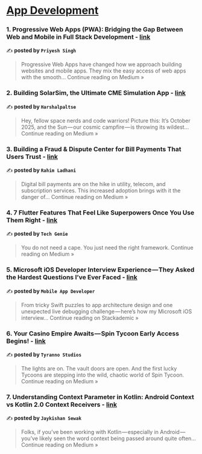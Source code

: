 
<h1><a href=https://medium.com/tag/mobile-app-development/recommended target="_blank" rel="noopener noreferrer">App Development</a></h1>
<h3>1. Progressive Web Apps (PWA): Bridging the Gap Between Web and Mobile in Full Stack Development - <a href="https://medium.com/@priyeshsingh571/progressive-web-apps-pwa-bridging-the-gap-between-web-and-mobile-in-full-stack-development-c3c2ff7dd733?source=rss------mobile_app_development-5" target="_blank" rel="noopener noreferrer">link</a></h3>

✍️ **posted by `Priyesh Singh`**

<blockquote>Progressive Web Apps have changed how we approach building websites and mobile apps. They mix the easy access of web apps with the smooth…
Continue reading on Medium »</blockquote>

<h3>2. Building SolarSim, the Ultimate CME Simulation App - <a href="https://medium.com/@harshalpaltse/building-solarsim-the-ultimate-cme-simulation-app-2ca95f7c8768?source=rss------mobile_app_development-5" target="_blank" rel="noopener noreferrer">link</a></h3>

✍️ **posted by `Harshalpaltse`**

<blockquote>Hey, fellow space nerds and code warriors! Picture this: It’s October 2025, and the Sun — our cosmic campfire — is throwing its wildest…
Continue reading on Medium »</blockquote>

<h3>3. Building a Fraud & Dispute Center for Bill Payments That Users Trust - <a href="https://nevinainfotech25.medium.com/building-a-fraud-dispute-center-for-bill-payments-that-users-trust-c50492caced3?source=rss------mobile_app_development-5" target="_blank" rel="noopener noreferrer">link</a></h3>

✍️ **posted by `Rahim Ladhani`**

<blockquote>Digital bill payments are on the hike in utility, telecom, and subscription services. This increased adoption brings with it the danger of…
Continue reading on Medium »</blockquote>

<h3>4. 7 Flutter Features That Feel Like Superpowers Once You Use Them Right - <a href="https://medium.com/@kedarbpatil07/7-flutter-features-that-feel-like-superpowers-once-you-use-them-right-8d9e918196e0?source=rss------mobile_app_development-5" target="_blank" rel="noopener noreferrer">link</a></h3>

✍️ **posted by `Tech Genie`**

<blockquote>You do not need a cape. You just need the right framework.
Continue reading on Medium »</blockquote>

<h3>5. Microsoft iOS Developer Interview Experience — They Asked the Hardest Questions I’ve Ever Faced - <a href="https://blog.stackademic.com/microsoft-ios-developer-interview-experience-they-asked-the-hardest-questions-ive-ever-faced-e56fa92c8c9e?source=rss------mobile_app_development-5" target="_blank" rel="noopener noreferrer">link</a></h3>

✍️ **posted by `Mobile App Developer`**

<blockquote>From tricky Swift puzzles to app architecture design and one unexpected live debugging challenge — here’s how my Microsoft iOS interview…
Continue reading on Stackademic »</blockquote>

<h3>6. Your Casino Empire Awaits — Spin Tycoon Early Access Begins! - <a href="https://tyranno-studios.medium.com/your-casino-empire-awaits-spin-tycoon-early-access-begins-11352e4cf3c8?source=rss------mobile_app_development-5" target="_blank" rel="noopener noreferrer">link</a></h3>

✍️ **posted by `Tyranno Studios`**

<blockquote>The lights are on. The vault doors are open. And the first lucky Tycoons are stepping into the wild, chaotic world of Spin Tycoon.
Continue reading on Medium »</blockquote>

<h3>7. Understanding Context Parameter in Kotlin: Android Context vs Kotlin 2.0 Context Receivers - <a href="https://medium.com/@jecky999/understanding-context-parameter-in-kotlin-android-context-vs-kotlin-2-0-context-receivers-1e439b1286a4?source=rss------mobile_app_development-5" target="_blank" rel="noopener noreferrer">link</a></h3>

✍️ **posted by `Jaykishan Sewak`**

<blockquote>Folks, if you’ve been working with Kotlin — especially in Android — you’ve likely seen the word context being passed around quite often…
Continue reading on Medium »</blockquote>

